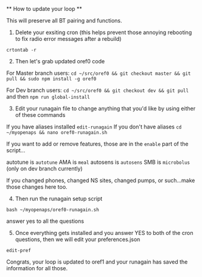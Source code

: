 ** How to update your loop **

This will preserve all BT pairing and functions.

1. Delete your exsiting cron (this helps prevent those annoying rebooting to fix radio error messages after a rebuild)

`crtontab -r`

2.  Then let's grab updated oref0 code

For Master branch users:  `cd ~/src/oref0 && git checkout master && git pull && sudo npm install -g oref0`

For Dev branch users: `cd ~/src/oref0 && git checkout dev && git pull` and then `npm run global-install`

3.  Edit your runagain file to change anything that you'd like by using either of these commands

If you have aliases installed `edit-runagain`
If you don't have aliases `cd ~/myopenaps && nano oref0-runagain.sh`

If you want to add or remove features, those are in the `enable` part of the script...

autotune is `autotune`
AMA is `meal`
autosens is `autosens`
SMB is `microbolus` (only on dev branch currently)

If you changed phones, changed NS sites, changed pumps, or such...make those changes here too.

4. Then run the runagain setup script

`bash ~/myopenaps/oref0-runagain.sh`

answer yes to all the questions

5. Once everything gets installed and you answer YES to both of the cron questions, then we will edit your preferences.json

`edit-pref`


Congrats, your loop is updated to oref1 and your runagain has saved the information for all those.

